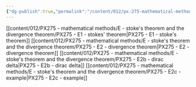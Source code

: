 ```yaml
---
{"dg-publish":true,"permalink":"/content/012/px-275-mathematical-methods/e-stoke-s-theorem-and-the-divergence-theorem/e-stokes-theorem-and-the-divergence-theorem/","created":"2024-11-25T10:50:32.000+00:00","updated":"2024-11-26T20:29:59.010+00:00"}
---
```


[[content/012/PX275 - mathematical methods/E - stoke's theorem and the divergence theorem/PX275 - E1 - stokes' theorem\|PX275 - E1 - stoke's theorem]]
[[content/012/PX275 - mathematical methods/E - stoke's theorem and the divergence theorem/PX275 - E2 - divergence theorem\|PX275 - E2 - divergence theorem]]
[[content/012/PX275 - mathematical methods/E - stoke's theorem and the divergence theorem/PX275 - E2b - dirac delta\|PX275 - E2b - dirac delta]]
[[content/012/PX275 - mathematical methods/E - stoke's theorem and the divergence theorem/PX275 - E2c - example\|PX275 - E2c - example]]
